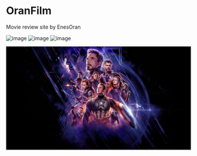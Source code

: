# OranFilm
Movie review site by EnesOran

![image](https://github.com/Coldrest/OranFilm/assets/128247757/fad7be63-0811-4858-9a48-0dcf7c377b14)
![image](https://github.com/Coldrest/OranFilm/assets/128247757/59e60df0-c610-48ab-8712-6848173968c5)
![image](https://github.com/Coldrest/OranFilm/assets/128247757/6c919caa-c200-431b-826a-a364cd223bd7)

![image](OranFilm/img/p4.png)
